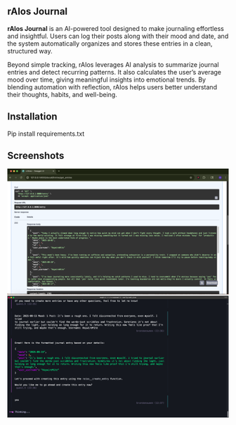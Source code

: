 ## rAIos Journal

**rAIos Journal** is an AI-powered tool designed to make journaling effortless and insightful. Users can log their posts along with their mood and date, and the system automatically organizes and stores these entries in a clean, structured way.

Beyond simple tracking, rAIos leverages AI analysis to summarize journal entries and detect recurring patterns. It also calculates the user’s average mood over time, giving meaningful insights into emotional trends. By blending automation with reflection, rAIos helps users better understand their thoughts, habits, and well-being.

## Installation

Pip install requirements.txt

<!-- come back and finish installation instructions -->

## Screenshots

![Api Screenshot](imgs/api_screenshot.png)
![Ollama Screenshot](imgs/ollama_screenshot.png)
